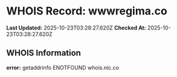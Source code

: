 # WHOIS Record: wwwregima.co

**Last Updated:** 2025-10-23T03:28:27.620Z
**Checked At:** 2025-10-23T03:28:27.620Z

## WHOIS Information

**error:** getaddrinfo ENOTFOUND whois.nic.co

